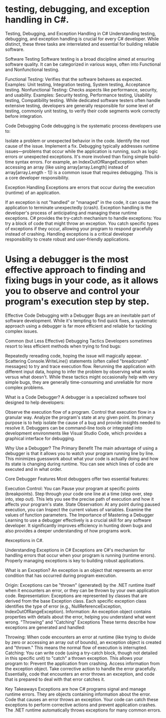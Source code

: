 # testing, debugging, and exception handling in C#.

Testing, Debugging, and Exception Handling in C# 
Understanding testing, debugging, and exception handling is crucial for every C# developer. While distinct, these three tasks are interrelated and essential for building reliable software.

Software Testing 
Software testing is a broad discipline aimed at ensuring software quality. It can be categorized in various ways, often into Functional and Nonfunctional testing.

Functional Testing: Verifies that the software behaves as expected.
Examples: Unit testing, Integration testing, System testing, Acceptance testing.
Nonfunctional Testing: Checks aspects like performance, security, and usability.
Examples: Security testing, Performance testing, Usability testing, Compatibility testing.
While dedicated software testers often handle extensive testing, developers are generally responsible for some level of testing, commonly unit testing, to verify their code segments work correctly before integration.

Code Debugging 
Code debugging is the systematic process developers use to:

Isolate a problem or unexpected behavior in the code.
Identify the root cause of the issue.
Implement a fix.
Debugging typically addresses runtime issues—problems that occur while the application is running, such as logic errors or unexpected exceptions. It's more involved than fixing simple build-time syntax errors. For example, an IndexOutOfRangeException when accessing an array (like using array[array.Length] instead of array[array.Length - 1]) is a common issue that requires debugging. This is a core developer responsibility.

Exception Handling 
Exceptions are errors that occur during the execution (runtime) of an application.

If an exception is not "handled" or "managed" in the code, it can cause the application to terminate unexpectedly (crash).
Exception handling is the developer's process of anticipating and managing these runtime exceptions.
C# provides the try-catch mechanism to handle exceptions:
You try a block of code that might throw an exception.
You catch specific types of exceptions if they occur, allowing your program to respond gracefully instead of crashing.
Handling exceptions is a critical developer responsibility to create robust and user-friendly applications.

# Using a debugger is the most effective approach to finding and fixing bugs in your code, as it allows you to observe and control your program's execution step by step.

Effective Code Debugging with a Debugger 
Bugs are an inevitable part of software development. While it's tempting to find quick fixes, a systematic approach using a debugger is far more efficient and reliable for tackling complex issues.

Common (but Less Effective) Debugging Tactics
Developers sometimes resort to less efficient methods when trying to find bugs:

Repeatedly rereading code, hoping the issue will magically appear.
Scattering Console.WriteLine() statements (often called "breadcrumb" messages) to try and trace execution flow.
Rerunning the application with different input data, hoping to infer the problem by observing what works versus what doesn't.
While these tactics might occasionally help with very simple bugs, they are generally time-consuming and unreliable for more complex problems.

What is a Code Debugger?
A debugger is a specialized software tool designed to help developers:

Observe the execution flow of a program.
Control that execution flow in a granular way.
Analyze the program's state at any given point.
Its primary purpose is to help isolate the cause of a bug and provide insights needed to resolve it. Debuggers can be command-line tools or integrated into development environments like Visual Studio Code, which provides a graphical interface for debugging.

Why Use a Debugger? The Primary Benefit
The main advantage of using a debugger is that it allows you to watch your program running line by line. This minimizes guesswork about what your code is actually doing and how its state is changing during runtime. You can see which lines of code are executed and in what order.

Core Debugger Features
Most debuggers offer two essential features:

Execution Control: You can
Pause your program at specific points (breakpoints).
Step through your code one line at a time (step over, step into, step out). This lets you see the precise path of execution and how it affects your program's state.
State Observation: At any point during paused execution, you can
Inspect the current values of variables.
Examine the values of function parameters.
The Importance of Mastering a Debugger
Learning to use a debugger effectively is a crucial skill for any software developer. It significantly improves efficiency in hunting down bugs and also provides a deeper understanding of how programs work.

#exceptions in C#.

Understanding Exceptions in C# 
Exceptions are C#'s mechanism for handling errors that occur when your program is running (runtime errors). Properly managing exceptions is key to building robust applications.

What is an Exception?
An exception is an object that represents an error condition that has occurred during program execution.

Origin: Exceptions can be "thrown" (generated) by the .NET runtime itself when it encounters an error, or they can be thrown by your own application code.
Representation: Exceptions are represented by classes that are derived from the base Exception class. Each specific exception class identifies the type of error (e.g., NullReferenceException, IndexOutOfRangeException).
Information: An exception object contains properties with details about the error, helping you understand what went wrong.
"Throwing" and "Catching" Exceptions
These terms describe how exceptions are generated and handled:

Throwing: When code encounters an error at runtime (like trying to divide by zero or accessing an array out of bounds), an exception object is created and "thrown." This means the normal flow of execution is interrupted.
Catching: You can write code (using a try-catch block, though not detailed in this specific unit) to "catch" a thrown exception. This allows your program to:
Prevent the application from crashing.
Access information from the exception object.
Take corrective action to handle the error gracefully.
Essentially, code that encounters an error throws an exception, and code that is prepared to deal with that error catches it.

Key Takeaways
Exceptions are how C# programs signal and manage runtime errors.
They are objects containing information about the error.
Code that causes an error throws an exception.
Your code can catch these exceptions to perform corrective actions and prevent application crashes.
The .NET runtime automatically throws exceptions for many common errors.

# 